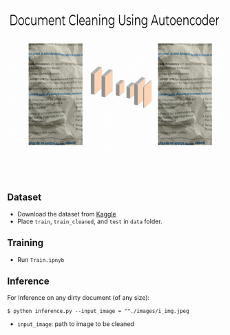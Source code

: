 <img src='images/intro.gif' width='700' height='400'>

## Dataset
- Download the dataset from [Kaggle](https://www.kaggle.com/c/denoising-dirty-documents)
- Place `train`, `train_cleaned`, and `test` in `data` folder.

## Training
- Run `Train.ipnyb`

## Inference
For Inference on any dirty document (of any size):

    $ python inference.py --input_image = ""./images/i_img.jpeg
- `input_image`: path to image to be cleaned


